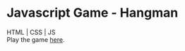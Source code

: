 ﻿# Javascript Game - Hangman <br>
 HTML | CSS | JS <br> 
 Play the game <a href="https://hangman-game-assignment.netlify.app/">here</a>.
